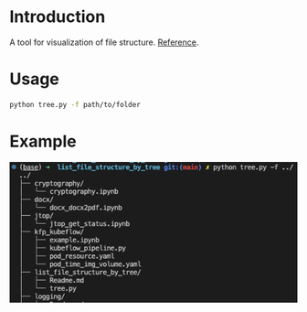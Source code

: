 # Introduction
A tool for visualization of file structure.
[Reference](https://newbedev.com/list-directory-tree-structure-in-python).

# Usage
```bash
python tree.py -f path/to/folder
```

# Example
![](example.png)
